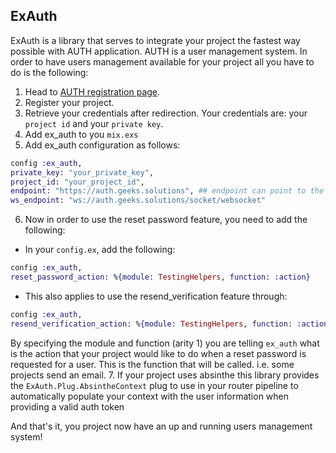 ## ExAuth

ExAuth is a library that serves to integrate your project the fastest way possible with AUTH application. AUTH is a user management system. In order to have users management available for your project all you have to do is the following:

1. Head to [AUTH registration page](https://auth.geeks.solutions/register).
2. Register your project.
3. Retrieve your credentials after redirection. Your credentials are: your `project id` and your `private key`.
4. Add ex_auth to you `mix.exs`
5. Add ex_auth configuration as follows:
 ```elixir
 config :ex_auth,
 private_key: "your_private_key",
 project_id: "your_project_id",
 endpoint: "https://auth.geeks.solutions", ## endpoint can point to the test site or to the live site.
 ws_endpoint: "ws://auth.geeks.solutions/socket/websocket"
 ```
6. Now in order to use the reset password feature, you need to add the following:
 - In your `config.ex`, add the following: 
 ```elixir
 config :ex_auth,
 reset_password_action: %{module: TestingHelpers, function: :action}
 ```
 - This also applies to use the resend_verification feature through: 
 ```elixir
 config :ex_auth,
 resend_verification_action: %{module: TestingHelpers, function: :action}
 ```
 By specifying the module and function (arity 1) you are telling `ex_auth` what is the action that your project would like to do when a reset password is requested for a user. This is the function that will be called.  i.e. some projects send an email.
7. If your project uses absinthe this library provides the `ExAuth.Plug.AbsintheContext` plug to use in your router pipeline to automatically populate your context with the user information when providing a valid auth token 

And that's it, you project now have an up and running users management system!